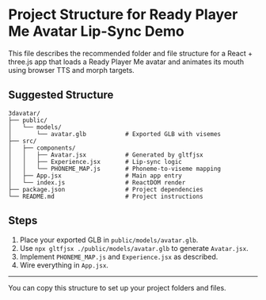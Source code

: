# Project Structure for Ready Player Me Avatar Lip-Sync Demo

This file describes the recommended folder and file structure for a React + three.js app that loads a Ready Player Me avatar and animates its mouth using browser TTS and morph targets.

## Suggested Structure

```
3davatar/
├── public/
│   └── models/
│       └── avatar.glb           # Exported GLB with visemes
├── src/
│   ├── components/
│   │   ├── Avatar.jsx           # Generated by gltfjsx
│   │   ├── Experience.jsx       # Lip-sync logic
│   │   └── PHONEME_MAP.js       # Phoneme-to-viseme mapping
│   ├── App.jsx                  # Main app entry
│   └── index.js                 # ReactDOM render
├── package.json                 # Project dependencies
└── README.md                    # Project instructions
```

## Steps
1. Place your exported GLB in `public/models/avatar.glb`.
2. Use `npx gltfjsx ./public/models/avatar.glb` to generate `Avatar.jsx`.
3. Implement `PHONEME_MAP.js` and `Experience.jsx` as described.
4. Wire everything in `App.jsx`.

---

You can copy this structure to set up your project folders and files.
